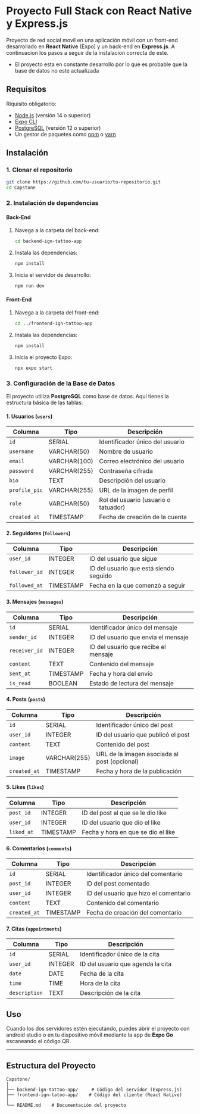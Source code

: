 # Proyecto Full Stack con React Native y Express.js

Proyecto de red social movil en una aplicación móvil con un front-end desarrollado en **React Native** (Expo) y un back-end en **Express.js**. A continuacion los pasos a seguir de la instalacion correcta de este.
* El proyecto esta en constante desarrollo por lo que es probable que la base de datos no este actualizada

## Requisitos

Riquisito obligatorio:

- [Node.js](https://nodejs.org/) (versión 14 o superior)
- [Expo CLI](https://docs.expo.dev/get-started/installation/)
- [PostgreSQL](https://www.postgresql.org/) (versión 12 o superior)
- Un gestor de paquetes como [npm](https://www.npmjs.com/) o [yarn](https://yarnpkg.com/)

## Instalación

### 1. Clonar el repositorio

```bash
git clone https://github.com/tu-usuario/tu-repositorio.git
cd Capstone
```

### 2. Instalación de dependencias

#### Back-End

1. Navega a la carpeta del back-end:

   ```bash
   cd backend-ign-tattoo-app
   ```

2. Instala las dependencias:

   ```bash
   npm install
   ```

3. Inicia el servidor de desarrollo:

   ```bash
   npm run dev
   ```

#### Front-End

1. Navega a la carpeta del front-end:

   ```bash
   cd ../frontend-ign-tattoo-app
   ```

2. Instala las dependencias:

   ```bash
   npm install
   ```

3. Inicia el proyecto Expo:

   ```bash
   npx expo start
   ```
### 3. Configuración de la Base de Datos

El proyecto utiliza **PostgreSQL** como base de datos. Aquí tienes la estructura básica de las tablas:

#### 1. **Usuarios (`users`)**

| Columna      | Tipo         | Descripción                                |
|--------------|--------------|--------------------------------------------|
| `id`         | SERIAL       | Identificador único del usuario            |
| `username`   | VARCHAR(50)  | Nombre de usuario                          |
| `email`      | VARCHAR(100) | Correo electrónico del usuario             |
| `password`   | VARCHAR(255) | Contraseña cifrada                         |
| `bio`        | TEXT         | Descripción del usuario                    |
| `profile_pic`| VARCHAR(255) | URL de la imagen de perfil                 |
| `role`       | VARCHAR(50)  | Rol del usuario (usuario o tatuador)       |
| `created_at` | TIMESTAMP    | Fecha de creación de la cuenta             |

#### 2. **Seguidores (`followers`)**

| Columna      | Tipo     | Descripción                                |
|--------------|----------|--------------------------------------------|
| `user_id`    | INTEGER  | ID del usuario que sigue                   |
| `follower_id`| INTEGER  | ID del usuario que está siendo seguido      |
| `followed_at`| TIMESTAMP| Fecha en la que comenzó a seguir            |

#### 3. **Mensajes (`messages`)**

| Columna        | Tipo         | Descripción                                |
|----------------|--------------|--------------------------------------------|
| `id`           | SERIAL       | Identificador único del mensaje            |
| `sender_id`    | INTEGER      | ID del usuario que envía el mensaje        |
| `receiver_id`  | INTEGER      | ID del usuario que recibe el mensaje       |
| `content`      | TEXT         | Contenido del mensaje                      |
| `sent_at`      | TIMESTAMP    | Fecha y hora del envío                     |
| `is_read`      | BOOLEAN      | Estado de lectura del mensaje              |

#### 4. **Posts (`posts`)**

| Columna      | Tipo         | Descripción                                |
|--------------|--------------|--------------------------------------------|
| `id`         | SERIAL       | Identificador único del post               |
| `user_id`    | INTEGER      | ID del usuario que publicó el post         |
| `content`    | TEXT         | Contenido del post                         |
| `image`      | VARCHAR(255) | URL de la imagen asociada al post (opcional)|
| `created_at` | TIMESTAMP    | Fecha y hora de la publicación              |

#### 5. **Likes (`likes`)**

| Columna      | Tipo     | Descripción                                |
|--------------|----------|--------------------------------------------|
| `post_id`    | INTEGER  | ID del post al que se le dio like          |
| `user_id`    | INTEGER  | ID del usuario que dio el like             |
| `liked_at`   | TIMESTAMP| Fecha y hora en que se dio el like         |

#### 6. **Comentarios (`comments`)**

| Columna      | Tipo         | Descripción                                |
|--------------|--------------|--------------------------------------------|
| `id`         | SERIAL       | Identificador único del comentario         |
| `post_id`    | INTEGER      | ID del post comentado                      |
| `user_id`    | INTEGER      | ID del usuario que hizo el comentario      |
| `content`    | TEXT         | Contenido del comentario                   |
| `created_at` | TIMESTAMP    | Fecha de creación del comentario           |

#### 7. **Citas (`appointments`)**

| Columna        | Tipo         | Descripción                                |
|----------------|--------------|--------------------------------------------|
| `id`           | SERIAL       | Identificador único de la cita             |
| `user_id`      | INTEGER      | ID del usuario que agenda la cita          |
| `date`         | DATE         | Fecha de la cita                           |
| `time`         | TIME         | Hora de la cita                            |
| `description`  | TEXT         | Descripción de la cita                     |

## Uso

Cuando los dos servidores estén ejecutando, puedes abrir el proyecto con android studio o en tu dispositivo móvil mediante la app de **Expo Go** escaneando el código QR.

---

## Estructura del Proyecto

```
Capstone/
│
├── backend-ign-tattoo-app/     # Código del servidor (Express.js)
├── frontend-ign-tatoo-app/    # Código del cliente (React Native)
│
└── README.md    # Documentación del proyecto
```
